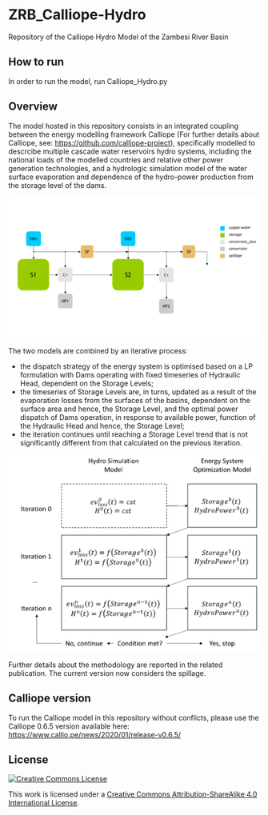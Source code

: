 # ZRB_Calliope-Hydro
Repository of the Calliope Hydro Model of the Zambesi River Basin

## How to run
In order to run the model, run Calliope_Hydro.py 

## Overview
The model hosted in this repository consists in an integrated coupling between the energy modelling framework Calliope (For further details about Calliope, see: https://github.com/calliope-project), specifically modelled to descrcibe multiple cascade water reservoirs hydro systems, including the national loads of the modelled countries and relative other power generation technologies, and a hydrologic simulation model of the water surface evaporation and dependence of the hydro-power production from the storage level of the dams.

<img src="https://github.com/SESAM-Polimi/ZRB_Calliope-Hydro/blob/master/Multiple%20Cascade%20Water%20Reservoirs.png" width="600">

The two models are combined by an iterative process: 
- the dispatch strategy of the energy system is optimised based on a LP formulation with Dams operating with fixed timeseries of Hydraulic Head, dependent on the Storage Levels; 
- the timeseries of Storage Levels are, in turns, updated as a result of the evaporation losses from the surfaces of the basins, dependent on the surface area and hence, the Storage Level, and the optimal power dispatch of Dams operation, in response to available power, function of the Hydraulic Head and hence, the Storage Level;
- the iteration continues until reaching a Storage Level trend that is not significantly different from that calculated on the previous iteration.

<img src="https://github.com/SESAM-Polimi/ZRB_Calliope-Hydro/blob/Development/Calliope%20Hydro%20Loop.png" width="600">

Further details about the methodology are reported in the related publication.
The current version now considers the spillage.

## Calliope version
To run the Calliope model in this repository without conflicts, please use the Calliope 0.6.5 version available here: https://www.callio.pe/news/2020/01/release-v0.6.5/

## License
[![Creative Commons License](https://i.creativecommons.org/l/by-sa/4.0/88x31.png)](https://creativecommons.org/licenses/by-sa/4.0/)

This work is licensed under a [Creative Commons Attribution-ShareAlike 4.0 International License](http://creativecommons.org/licenses/by-sa/4.0/).
